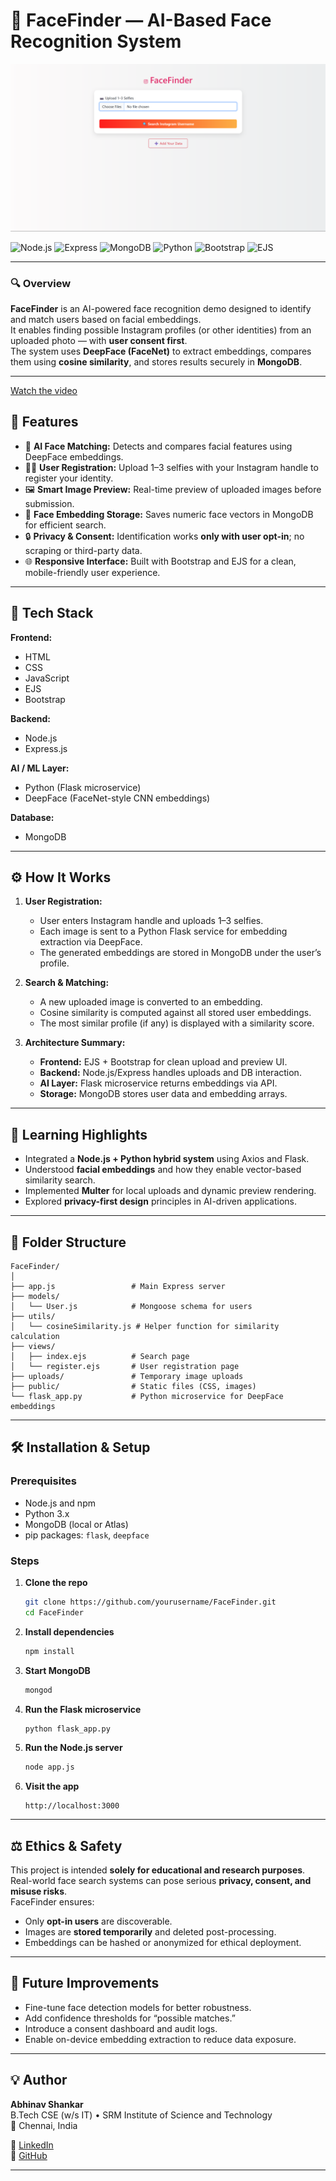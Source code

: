 
# 🧠 FaceFinder — AI-Based Face Recognition System

![FaceFinder Banner](assets/banner.png)


![Node.js](https://img.shields.io/badge/Node.js-339933?style=for-the-badge&logo=nodedotjs&logoColor=white)
![Express](https://img.shields.io/badge/Express.js-000000?style=for-the-badge&logo=express&logoColor=white)
![MongoDB](https://img.shields.io/badge/MongoDB-4EA94B?style=for-the-badge&logo=mongodb&logoColor=white)
![Python](https://img.shields.io/badge/Python-3776AB?style=for-the-badge&logo=python&logoColor=white)
![Bootstrap](https://img.shields.io/badge/Bootstrap-7952B3?style=for-the-badge&logo=bootstrap&logoColor=white)
![EJS](https://img.shields.io/badge/EJS-000000?style=for-the-badge&logo=ejs&logoColor=white)

---

### 🔍 Overview

**FaceFinder** is an AI-powered face recognition demo designed to identify and match users based on facial embeddings.  
It enables finding possible Instagram profiles (or other identities) from an uploaded photo — with **user consent first**.  
The system uses **DeepFace (FaceNet)** to extract embeddings, compares them using **cosine similarity**, and stores results securely in **MongoDB**.

---



[Watch the video](https://www.youtube.com/shorts/DOv_VhFuTZs)



## 🚀 Features

- 🧬 **AI Face Matching:** Detects and compares facial features using DeepFace embeddings.
- 🙋‍♂️ **User Registration:** Upload 1–3 selfies with your Instagram handle to register your identity.
- 🖼️ **Smart Image Preview:** Real-time preview of uploaded images before submission.
- 💾 **Face Embedding Storage:** Saves numeric face vectors in MongoDB for efficient search.
- 🔒 **Privacy & Consent:** Identification works **only with user opt-in**; no scraping or third-party data.
- 🌐 **Responsive Interface:** Built with Bootstrap and EJS for a clean, mobile-friendly user experience.

---

## 🧰 Tech Stack

**Frontend:**  
- HTML  
- CSS  
- JavaScript  
- EJS  
- Bootstrap  

**Backend:**  
- Node.js  
- Express.js  

**AI / ML Layer:**  
- Python (Flask microservice)  
- DeepFace (FaceNet-style CNN embeddings)  

**Database:**  
- MongoDB  

---

## ⚙️ How It Works

1. **User Registration:**  
   - User enters Instagram handle and uploads 1–3 selfies.  
   - Each image is sent to a Python Flask service for embedding extraction via DeepFace.  
   - The generated embeddings are stored in MongoDB under the user’s profile.

2. **Search & Matching:**  
   - A new uploaded image is converted to an embedding.  
   - Cosine similarity is computed against all stored user embeddings.  
   - The most similar profile (if any) is displayed with a similarity score.

3. **Architecture Summary:**
   - **Frontend:** EJS + Bootstrap for clean upload and preview UI.  
   - **Backend:** Node.js/Express handles uploads and DB interaction.  
   - **AI Layer:** Flask microservice returns embeddings via API.  
   - **Storage:** MongoDB stores user data and embedding arrays.

---

## 🧠 Learning Highlights

- Integrated a **Node.js + Python hybrid system** using Axios and Flask.  
- Understood **facial embeddings** and how they enable vector-based similarity search.  
- Implemented **Multer** for local uploads and dynamic preview rendering.  
- Explored **privacy-first design** principles in AI-driven applications.  

---

## 🧩 Folder Structure

```
FaceFinder/
│
├── app.js                 # Main Express server
├── models/
│   └── User.js            # Mongoose schema for users
├── utils/
│   └── cosineSimilarity.js # Helper function for similarity calculation
├── views/
│   ├── index.ejs          # Search page
│   └── register.ejs       # User registration page
├── uploads/               # Temporary image uploads
├── public/                # Static files (CSS, images)
└── flask_app.py           # Python microservice for DeepFace embeddings
```

---

## 🛠️ Installation & Setup

### Prerequisites
- Node.js and npm
- Python 3.x
- MongoDB (local or Atlas)
- pip packages: `flask`, `deepface`

### Steps

1. **Clone the repo**
   ```bash
   git clone https://github.com/yourusername/FaceFinder.git
   cd FaceFinder
   ```

2. **Install dependencies**
   ```bash
   npm install
   ```

3. **Start MongoDB**
   ```bash
   mongod
   ```

4. **Run the Flask microservice**
   ```bash
   python flask_app.py
   ```

5. **Run the Node.js server**
   ```bash
   node app.js
   ```

6. **Visit the app**
   ```
   http://localhost:3000
   ```

---

## ⚖️ Ethics & Safety

This project is intended **solely for educational and research purposes**.  
Real-world face search systems can pose serious **privacy, consent, and misuse risks**.  
FaceFinder ensures:
- Only **opt-in users** are discoverable.  
- Images are **stored temporarily** and deleted post-processing.  
- Embeddings can be hashed or anonymized for ethical deployment.

---

## 📅 Future Improvements

- Fine-tune face detection models for better robustness.  
- Add confidence thresholds for “possible matches.”  
- Introduce a consent dashboard and audit logs.  
- Enable on-device embedding extraction to reduce data exposure.

---

## 💡 Author

**Abhinav Shankar**  
B.Tech CSE (w/s IT) • SRM Institute of Science and Technology  
📍 Chennai, India  

🔗 [LinkedIn](https://www.linkedin.com/in/abhinav-shankar-0885b1208/)  
🔗 [GitHub](https://github.com/abhinavshankar17)

---


